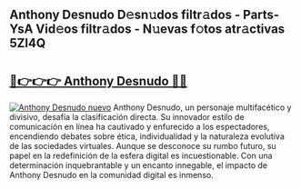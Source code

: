 ## Anthony Desnudo D𝚎sn𝚞dos filtr𝚊dos - Parts-YsA Vid𝚎os filtr𝚊dos - N𝚞evas f𝚘tos atr𝚊ctivas 5Zl4Q

# <h2><a href="http://mb1mbuq.tromn.icu/?c=Anthony+Desnudo">🔗👉👉👉 Anthony Desnudo 🔗🔗</a></h2>

[![Anthony Desnudo nuevo](https://i.imgur.com/pEAQMta.gif)](http://mb1mbuq.tromn.icu/?c=Anthony+Desnudo)
Anthony Desnudo, un personaje multifacético y divisivo, desafía la clasificación directa. Su innovador estilo de comunicación en línea ha cautivado y enfurecido a los espectadores, encendiendo debates sobre ética, individualidad y la naturaleza evolutiva de las sociedades virtuales. Aunque se desconoce su rumbo futuro, su papel en la redefinición de la esfera digital es incuestionable. Con una determinación inquebrantable y un encanto innegable, el impacto de Anthony Desnudo en la comunidad digital es inmenso.
